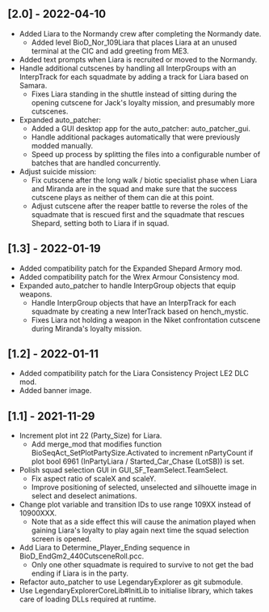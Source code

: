 ## [2.0] - 2022-04-10

 - Added Liara to the Normandy crew after completing the Normandy date.
   - Added level BioD_Nor_109Liara that places Liara at an unused terminal at the CIC and add greeting from ME3.
 - Added text prompts when Liara is recruited or moved to the Normandy.
 - Handle additional cutscenes by handling all InterpGroups with an InterpTrack for each squadmate by adding a track for Liara based on Samara.
   - Fixes Liara standing in the shuttle instead of sitting during the opening cutscene for Jack's loyalty mission, and presumably more cutscenes.
 - Expanded auto_patcher:
   - Added a GUI desktop app for the auto_patcher: auto_patcher_gui.
   - Handle additional packages automatically that were previously modded manually.
   - Speed up process by splitting the files into a configurable number of batches that are handled concurrently.
 - Adjust suicide mission:
   - Fix cutscene after the long walk / biotic specialist phase when Liara and Miranda are in the squad and make sure that the success cutscene plays as neither of them can die at this point.
   - Adjust cutscene after the reaper battle to reverse the roles of the squadmate that is rescued first and the squadmate that rescues Shepard, setting both to Liara if in squad.

## [1.3] - 2022-01-19

 - Added compatibility patch for the Expanded Shepard Armory mod.
 - Added compatibility patch for the Wrex Armour Consistency mod.
 - Expanded auto_patcher to handle InterpGroup objects that equip weapons.
   - Handle InterpGroup objects that have an InterpTrack for each squadmate by creating a new InterTrack based on hench_mystic.
   - Fixes Liara not holding a weapon in the Niket confrontation cutscene during Miranda's loyalty mission.

## [1.2] - 2022-01-11

 - Added compatibility patch for the Liara Consistency Project LE2 DLC mod.
 - Added banner image.

## [1.1] - 2021-11-29

 - Increment plot int 22 (Party_Size) for Liara.
   - Add merge_mod that modifies function BioSeqAct_SetPlotPartySize.Activated to increment nPartyCount if plot bool 6961 (InPartyLiara / Started_Car_Chase (LotSB)) is set.
 - Polish squad selection GUI in GUI_SF_TeamSelect.TeamSelect.
   - Fix aspect ratio of scaleX and scaleY.
   - Improve positioning of selected, unselected and silhouette image in select and deselect animations.
 - Change plot variable and transition IDs to use range 109XX instead of 10900XXX.
   - Note that as a side effect this will cause the animation played when gaining Liara's loyalty to play again next time the squad selection screen is opened.
 - Add Liara to Determine_Player_Ending sequence in BioD_EndGm2_440CutsceneRoll.pcc.
   - Only one other squadmate is required to survive to not get the bad ending if Liara is in the party.
 - Refactor auto_patcher to use LegendaryExplorer as git submodule.
 - Use LegendaryExplorerCoreLib#InitLib to initialise library, which takes care of loading DLLs required at runtime.
